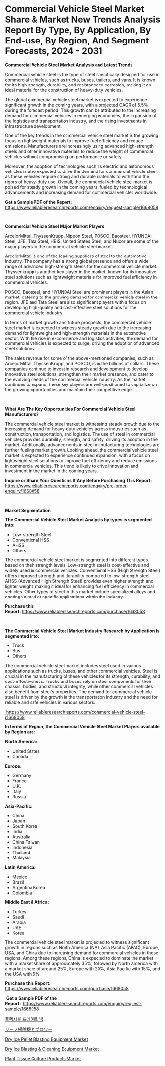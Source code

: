 <p><h1>Commercial Vehicle Steel Market Share & Market New Trends Analysis Report By Type, By Application, By End-use, By Region, And Segment Forecasts, 2024 - 2031</h1></p><p><strong>Commercial Vehicle Steel Market Analysis and Latest Trends</strong></p>
<p><p>Commercial vehicle steel is the type of steel specifically designed for use in commercial vehicles, such as trucks, buses, trailers, and vans. It is known for its high strength, durability, and resistance to corrosion, making it an ideal material for the construction of heavy-duty vehicles.</p><p>The global commercial vehicle steel market is expected to experience significant growth in the coming years, with a projected CAGR of 5.5% during the forecast period. This growth can be attributed to the increasing demand for commercial vehicles in emerging economies, the expansion of the logistics and transportation industry, and the rising investments in infrastructure development.</p><p>One of the key trends in the commercial vehicle steel market is the growing focus on lightweight materials to improve fuel efficiency and reduce emissions. Manufacturers are increasingly using advanced high-strength steels and other innovative materials to reduce the weight of commercial vehicles without compromising on performance or safety.</p><p>Moreover, the adoption of technologies such as electric and autonomous vehicles is also expected to drive the demand for commercial vehicle steel, as these vehicles require strong and durable materials to withstand the rigors of heavy-duty use. Overall, the commercial vehicle steel market is poised for steady growth in the coming years, fueled by technological advancements and increasing demand for commercial vehicles worldwide.</p></p>
<p><strong>Get a Sample PDF of the Report:&nbsp;</strong> <a href="https://www.reliableresearchreports.com/enquiry/request-sample/1668058">https://www.reliableresearchreports.com/enquiry/request-sample/1668058</a></p>
<p>&nbsp;</p>
<p><strong>Commercial Vehicle Steel Major Market Players</strong></p>
<p><p>ArcelorMittal, ThyssenKrupp, Nippon Steel, POSCO, Baosteel, HYUNDAI Steel, JFE, Tata Steel, HBIS, United States Steel, and Nucor are some of the major players in the commercial vehicle steel market. </p><p>ArcelorMittal is one of the leading suppliers of steel to the automotive industry. The company has a strong global presence and offers a wide range of advanced high-strength steels for the commercial vehicle market. Thyssenkrupp is another key player in the market, known for its innovative steel solutions such as lightweight materials for improved fuel efficiency in commercial vehicles.</p><p>POSCO, Baosteel, and HYUNDAI Steel are prominent players in the Asian market, catering to the growing demand for commercial vehicle steel in the region. JFE and Tata Steel are also significant players with a focus on developing high-quality and cost-effective steel solutions for the commercial vehicle industry.</p><p>In terms of market growth and future prospects, the commercial vehicle steel market is expected to witness steady growth due to the increasing demand for lightweight and high-strength materials in the automotive sector. With the rise in e-commerce and logistics activities, the demand for commercial vehicles is expected to surge, driving the adoption of advanced steel solutions.</p><p>The sales revenue for some of the above-mentioned companies, such as ArcelorMittal, ThyssenKrupp, and POSCO, is in the billions of dollars. These companies continue to invest in research and development to develop innovative steel solutions, strengthen their market presence, and cater to the evolving needs of the commercial vehicle industry. As the market continues to expand, these key players are well-positioned to capitalize on the growing opportunities and maintain their competitive edge.</p></p>
<p>&nbsp;</p>
<p><strong>What Are The Key Opportunities For Commercial Vehicle Steel Manufacturers?</strong></p>
<p><p>The commercial vehicle steel market is witnessing steady growth due to the increasing demand for heavy-duty vehicles across industries such as construction, transportation, and logistics. The use of steel in commercial vehicles provides durability, strength, and safety, driving its adoption in the market. Additionally, advancements in steel manufacturing technologies are further fueling market growth. Looking ahead, the commercial vehicle steel market is expected to experience continued expansion, with a focus on lightweight steel solutions to improve fuel efficiency and reduce emissions in commercial vehicles. This trend is likely to drive innovation and investment in the market in the coming years.</p></p>
<p><strong>Inquire or Share Your Questions If Any Before Purchasing This Report:</strong> <a href="https://www.reliableresearchreports.com/enquiry/pre-order-enquiry/1668058">https://www.reliableresearchreports.com/enquiry/pre-order-enquiry/1668058</a></p>
<p>&nbsp;</p>
<p><strong>Market Segmentation</strong></p>
<p><strong>The Commercial Vehicle Steel Market Analysis by types is segmented into:</strong></p>
<p><ul><li>Low-strength Steel</li><li>Conventional HSS</li><li>AHSS</li><li>Others</li></ul></p>
<p><p>The commercial vehicle steel market is segmented into different types based on their strength levels. Low-strength steel is cost-effective and widely used in commercial vehicles. Conventional HSS (High Strength Steel) offers improved strength and durability compared to low-strength steel. AHSS (Advanced High Strength Steel) provides even higher strength and lighter weight, making it ideal for enhancing fuel efficiency in commercial vehicles. Other types of steel in this market include specialized alloys and coatings aimed at specific applications within the industry.</p></p>
<p><strong>Purchase this Report:&nbsp;</strong><a href="https://www.reliableresearchreports.com/purchase/1668058">https://www.reliableresearchreports.com/purchase/1668058</a></p>
<p>&nbsp;</p>
<p><strong>The Commercial Vehicle Steel Market Industry Research by Application is segmented into:</strong></p>
<p><ul><li>Truck</li><li>Bus</li><li>Others</li></ul></p>
<p><p>The commercial vehicle steel market includes steel used in various applications such as trucks, buses, and other commercial vehicles. Steel is crucial in the manufacturing of these vehicles for its strength, durability, and cost-effectiveness. Trucks and buses rely on steel components for their chassis, bodies, and structural integrity, while other commercial vehicles also benefit from steel's properties. The demand for commercial vehicle steel is driven by the growth in the transportation industry and the need for reliable and safe vehicles in various sectors.</p></p>
<p><a href="https://www.reliableresearchreports.com/commercial-vehicle-steel-r1668058">&nbsp;https://www.reliableresearchreports.com/commercial-vehicle-steel-r1668058</a></p>
<p><strong>In terms of Region, the Commercial Vehicle Steel Market Players available by Region are:</strong></p>
<p>
    <p> <strong> North America: </strong>
        <ul>
            <li>United States</li>
            <li>Canada</li>
        </ul>
        </p> 
    <p> <strong> Europe: </strong>
        <ul>
            <li>Germany</li>
            <li>France</li>
            <li>U.K.</li>
            <li>Italy</li>
            <li>Russia</li>
        </ul>
        </p> 
    <p> <strong> Asia-Pacific: </strong>
        <ul>
            <li>China</li>
            <li>Japan</li>
            <li>South Korea</li>
            <li>India</li>
            <li>Australia</li>
            <li>China Taiwan</li>
            <li>Indonesia</li>
            <li>Thailand</li>
            <li>Malaysia</li>
        </ul>
        </p> 
    <p> <strong> Latin America: </strong>
        <ul>
            <li>Mexico</li>
            <li>Brazil</li>
            <li>Argentina Korea</li>
            <li>Colombia</li>
        </ul>
        </p> 
    <p> <strong> Middle East & Africa: </strong>
        <ul>
            <li>Turkey</li>
            <li>Saudi</li>
            <li>Arabia</li>
            <li>UAE</li>
            <li>Korea</li>
        </ul>
    </p>
    </p>
<p><p>The commercial vehicle steel market is projected to witness significant growth in regions such as North America (NA), Asia Pacific (APAC), Europe, USA, and China due to increasing demand for commercial vehicles in these regions. Among these regions, China is expected to dominate the market with a market share of approximately 35%, followed by North America with a market share of around 25%, Europe with 20%, Asia Pacific with 15%, and the USA with 5%.</p></p>
<p><strong>Purchase this Report: </strong><a href="https://www.reliableresearchreports.com/purchase/1668058">https://www.reliableresearchreports.com/purchase/1668058</a></p>
<p>&nbsp;<strong>Get a Sample PDF of the Report:&nbsp;&nbsp;</strong><a href="https://www.reliableresearchreports.com/enquiry/request-sample/1668058">https://www.reliableresearchreports.com/enquiry/request-sample/1668058</a></p>
<p><strong></strong></p>
<p><p><a href="https://github.com/fernandotryO5lson96765/Market-Research-Report-List-1/blob/main/480939055450.md">플렉시블 프레이트 백</a></p><p><a href="https://github.com/RudySimonis2023/Market-Research-Report-List-1/blob/main/167330857233.md">リーフ掃除機とブロワー</a></p><p><a href="https://github.com/Glendatilghmankmgz0rbhwpy/Market-Research-Report-List-2/blob/main/dry-ice-pellet-blasting-equipment-market.md">Dry Ice Pellet Blasting Equipment Market</a></p><p><a href="https://github.com/dx0328/Market-Research-Report-List-2/blob/main/dry-ice-blasting-cleaning-equipment-market.md">Dry Ice Blasting & Cleaning Equipment Market</a></p><p><a href="https://www.linkedin.com/pulse/plant-tissue-culture-products-market-analysis-its-cagr-segmentation-nyjee">Plant Tissue Culture Products Market</a></p></p>